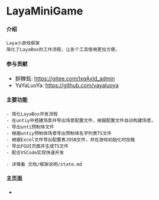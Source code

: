 # LayaMiniGame

#### 介绍

    Laya小游戏框架
    简化了LayaBox的工作流程，让各个工具使用更加方便。

#### 参与贡献

- 辥觻瓭: https://gitee.com/lxqAxld_admin
- YaYaLuoYa: https://github.com/yayaluoya

#### 主要功能
    - 简化LayaBox开发流程
    - 在untiy中搭建场景并导出场景配置文件，根据配置文件自动构建场景，
    - 导出unti预制体文件
    - 根据untiy预制体场景导出预制体名字列表TS文件
    - 根据Excel文件导出配置表JOSN文件，并在游戏初始化时加载
    - 导出FGUI页面并生成TS文件
    - 配合VSCode实现快速开发

    - 详情看 文档/框架说明/state.md

#### 主页面
  - 
